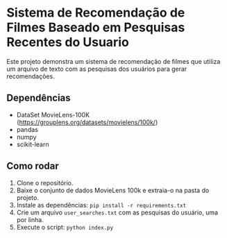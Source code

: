 # Sistema de Recomendação de Filmes Baseado em Pesquisas Recentes do Usuario

Este projeto demonstra um sistema de recomendação de filmes que utiliza um arquivo de texto com as pesquisas dos usuários para gerar recomendações.

## Dependências

- DataSet MovieLens-100K (https://grouplens.org/datasets/movielens/100k/)
- pandas
- numpy
- scikit-learn

## Como rodar

1. Clone o repositório.
2. Baixe o conjunto de dados MovieLens 100k e extraia-o na pasta do projeto.
3. Instale as dependências: `pip install -r requirements.txt`
4. Crie um arquivo `user_searches.txt` com as pesquisas do usuário, uma por linha.
5. Execute o script: `python index.py`
